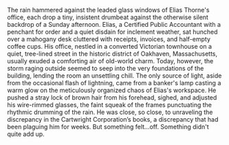 The rain hammered against the leaded glass windows of Elias Thorne's office, each drop a tiny, insistent drumbeat against the otherwise silent backdrop of a Sunday afternoon. Elias, a Certified Public Accountant with a penchant for order and a quiet disdain for inclement weather, sat hunched over a mahogany desk cluttered with receipts, invoices, and half-empty coffee cups. His office, nestled in a converted Victorian townhouse on a quiet, tree-lined street in the historic district of Oakhaven, Massachusetts, usually exuded a comforting air of old-world charm. Today, however, the storm raging outside seemed to seep into the very foundations of the building, lending the room an unsettling chill. The only source of light, aside from the occasional flash of lightning, came from a banker's lamp casting a warm glow on the meticulously organized chaos of Elias's workspace. He pushed a stray lock of brown hair from his forehead, sighed, and adjusted his wire-rimmed glasses, the faint squeak of the frames punctuating the rhythmic drumming of the rain.  He was close, so close, to unraveling the discrepancy in the Cartwright Corporation’s books, a discrepancy that had been plaguing him for weeks. But something felt…off. Something didn't quite add up.
